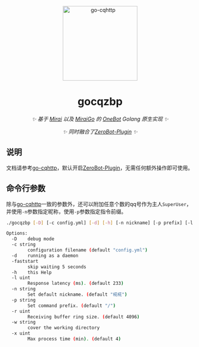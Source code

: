 <p align="center">
  <a href="https://ishkong.github.io/go-cqhttp-docs/">
    <img src="https://user-images.githubusercontent.com/25968335/120111974-8abef880-c139-11eb-99cd-fa928348b198.png" width="200" height="200" alt="go-cqhttp">
  </a>
</p>

<div align="center">

# gocqzbp

_✨ 基于 [Mirai](https://github.com/mamoe/mirai) 以及 [MiraiGo](https://github.com/Mrs4s/MiraiGo) 的 [OneBot](https://github.com/howmanybots/onebot/blob/master/README.md) Golang 原生实现 ✨_  

_✨ 同时融合了[ZeroBot-Plugin](https://github.com/FloatTech/ZeroBot-Plugin) ✨_  

</div>


## 说明
文档请参考[go-cqhttp](https://github.com/Mrs4s/go-cqhttp)，默认开启[ZeroBot-Plugin](https://github.com/FloatTech/ZeroBot-Plugin)，无需任何额外操作即可使用。

## 命令行参数
除与[go-cqhttp](https://github.com/Mrs4s/go-cqhttp)一致的参数外，还可以附加任意个数的qq号作为主人`SuperUser`，并使用`-n`参数指定昵称，使用`-p`参数指定指令前缀。
```bash
./gocqzbp [-D] [-c config.yml] [-d] [-h] [-n nickname] [-p prefix] [-l latency] [-r ringlen] [-x max process time] [-w] [-faststart] [key xxxx] qq1 qq2 qq3 ...

Options:
  -D    debug mode
  -c string
        configuration filename (default "config.yml")
  -d    running as a daemon
  -faststart
        skip waiting 5 seconds
  -h    this Help
  -l uint
        Response latency (ms). (default 233)
  -n string
        Set default nickname. (default "椛椛")
  -p string
        Set command prefix. (default "/")
  -r uint
        Receiving buffer ring size. (default 4096)
  -w string
        cover the working directory
  -x uint
        Max process time (min). (default 4)
```

